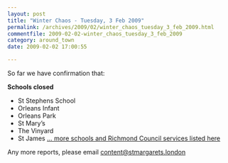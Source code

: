 ```yaml
---
layout: post
title: "Winter Chaos - Tuesday, 3 Feb 2009"
permalink: /archives/2009/02/winter_chaos_tuesday_3_feb_2009.html
commentfile: 2009-02-02-winter_chaos_tuesday_3_feb_2009
category: around_town
date: 2009-02-02 17:00:55

---
```


So far we have confirmation that:

**Schools closed**

-   St Stephens School
-   Orleans Infant
-   Orleans Park
-   St Mary’s
-   The Vinyard
-   St James
    [... more schools and Richmond Council services listed here](http://richmond.gov.uk/home/policing_and_public_safety/accidents_emergencies_and_safety/emergency_planning/guidance_on_specific_incidents/winter_weather.htm)

Any more reports, please email <content@stmargarets.london>
